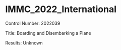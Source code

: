 # IMMC_2022_International

Control Number: 2022039

Title: Boarding and Disembarking a Plane

Results: Unknown